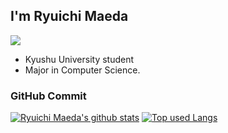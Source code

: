 ## I'm Ryuichi Maeda
[![](https://komarev.com/ghpvc/?username=ryuichi-maeda&color=orange)](https://github.com/ryuichi-maeda)

- Kyushu University student
- Major in Computer Science.


### GitHub Commit

[![Ryuichi Maeda's github stats](https://github-readme-stats.vercel.app/api?username=ryuichi-maeda&count_private=true&show_icons=true&theme=tokyonight)](https://github.com/ryuichi-maeda)
[![Top used Langs](https://github-readme-stats.vercel.app/api/top-langs/?username=ryuichi-maeda&theme=tokyonight&layout=compact)](https://github.com/ryuichi-maeda)


<!-- 👋 -->

<!--
**compuscience/compuscience** is a ✨ _special_ ✨ repository because its `README.md` (this file) appears on your GitHub profile.

Here are some ideas to get you started:

- 🔭 I’m currently working on ...
- 🌱 I’m currently learning ...
- 👯 I’m looking to collaborate on ...
- 🤔 I’m looking for help with ...
- 💬 Ask me about ...
- 📫 How to reach me: ...
- 😄 Pronouns: ...
- ⚡ Fun fact: ...
-->
